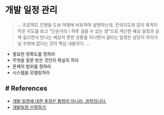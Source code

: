 # 개발 일정 관리

> ...
 프로젝트 진행을 도보 여행에 비유하여 설명하는데, 전국지도와 같이 축적이 작은 지도를 보고 "단순거리 / 하루 걸을 수 있는 양"으로 계산한 예상 일정과 실제 걸으면서 만나는 예상치 못한 상황을 지나면서 걸리는 일정은 상당히 차이가 날 수밖에 없다는 것이 핵심 내용이다.
 ...
 
 
- 필요한 정확도를 정하라
- 무엇을 질문 받은 것인지 확실히 하라
- 문제의 범위를 정하라
- 시스템을 모델링하라



## # References
- [개발 일정에 대한 추정은 통밥이 아니라, 과학입니다.](https://itdoer.tistory.com/m/102)
- [개발일정 산정하기](https://iamsang.com/blog/2013/12/02/software-estimation/)
